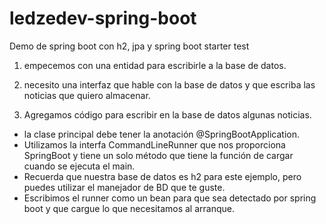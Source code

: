 # ledzedev-spring-boot
Demo de spring boot con h2, jpa y spring boot starter test

1. empecemos con una entidad para escribirle a la base de datos.

2. necesito una interfaz que hable con la base de datos y que escriba las noticias que quiero almacenar.

3. Agregamos código para escribir en la base de datos algunas noticias.
 - la clase principal debe tener la anotación @SpringBootApplication.
 - Utilizamos la interfa CommandLineRunner que nos proporciona SpringBoot y tiene un solo método que tiene la función de cargar cuando se ejecuta el main.
 - Recuerda que nuestra base de datos es h2 para este ejemplo, pero puedes utilizar el manejador de BD que te guste.
 - Escribimos el runner como un bean para que sea detectado por spring boot y que cargue lo que necesitamos al arranque.
